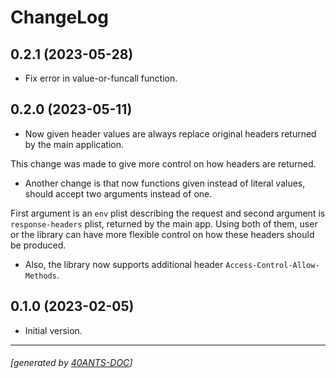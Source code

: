 <a id="x-28CLACK-CORS-DOCS-2FCHANGELOG-3A-40CHANGELOG-2040ANTS-DOC-2FLOCATIVES-3ASECTION-29"></a>

# ChangeLog

<a id="x-28CLACK-CORS-DOCS-2FCHANGELOG-3A-3A-7C0-2E2-2E1-7C-2040ANTS-DOC-2FLOCATIVES-3ASECTION-29"></a>

## 0.2.1 (2023-05-28)

* Fix error in value-or-funcall function.

<a id="x-28CLACK-CORS-DOCS-2FCHANGELOG-3A-3A-7C0-2E2-2E0-7C-2040ANTS-DOC-2FLOCATIVES-3ASECTION-29"></a>

## 0.2.0 (2023-05-11)

* Now given header values are always replace original headers returned by the main application.

This change was made to give more control on how headers are returned.
* Another change is that now functions given instead of literal values, should accept two arguments
  instead of one.

First argument is an `env` plist describing the request and second argument is
  `response-headers` plist, returned by the main app. Using both of them, user or the library
  can have more flexible control on how these headers should be produced.

* Also, the library now supports additional header `Access-Control-Allow-Methods`.

<a id="x-28CLACK-CORS-DOCS-2FCHANGELOG-3A-3A-7C0-2E1-2E0-7C-2040ANTS-DOC-2FLOCATIVES-3ASECTION-29"></a>

## 0.1.0 (2023-02-05)

* Initial version.


* * *
###### [generated by [40ANTS-DOC](https://40ants.com/doc/)]

